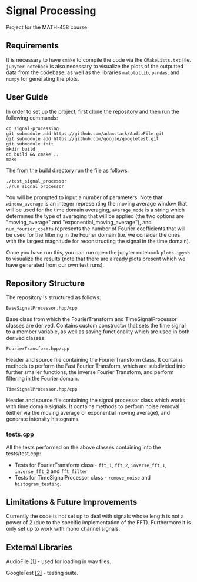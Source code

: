 # Signal Processing
Project for the MATH-458 course.

## Requirements
It is necessary to have `cmake` to compile the code via the `CMakeLists.txt` file. `jupyter-notebook` is also necessary
to visualize the plots of the outputted data from the codebase, as well as the libraries `matplotlib`, `pandas`, and 
`numpy`  for generating the plots.

## User Guide
In order to set up the project, first clone the repository and then run the following commands:

```
cd signal-processing
git submodule add https://github.com/adamstark/AudioFile.git
git submodule add https://github.com/google/googletest.git
git submodule init
mkdir build
cd build && cmake ..
make
```

The from the build directory run the file as follows:

```
./test_signal_processor
./run_signal_processor
```

You will be prompted to input a number of parameters. Note that `window_average` is an integer representing the moving 
average window that will be used for the time domain averaging, `average_mode` is a string which determines the type of 
averaging that will be applied (the two options are "moving_average" and "exponential_moving_average"), and 
`num_fourier_coeffs` represents the number of Fourier coefficients that will be used for the filtering in the Fourier 
domain (i.e. we consider the ones with the largest magnitude for reconstructing the signal in the time domain).

Once you have run this, you can run open the jupyter notebook `plots.ipynb` to visualize the results (note that there
are already plots present which we have generated from our own test runs).

## Repository Structure
The repository is structured as follows:

`BaseSignalProcessor.hpp/cpp`

Base class from which the FourierTransform and TimeSignalProcessor classes are derived. Contains custom constructor 
that sets the time signal to a member variable, as well as saving functionality which are used in both derived classes.

`FourierTransform.hpp/cpp`

Header and source file containing the FourierTransform class. It contains methods to perform the Fast Fourier Transform,
which are subdivided into further smaller functions, the inverse Fourier Transform, and perform filtering in the Fourier
domain.

`TimeSignalProcessor.hpp/cpp`

Header and source file containing the signal processor class which works with time domain signals. It contains methods
to perform noise removal (either via the moving average or exponential moving average), and generate intensity 
histograms.

### tests.cpp
All the tests performed on the above classes containing into the tests/test.cpp:

- Tests for FourierTransform class - ```fft_1```, ```fft_2```, ```inverse_fft_1```, ```inverse_fft_2``` and 
```fft_filter```
- Tests for TimeSignalProcessor class - ```remove_noise``` and ```histogram_testing```.

## Limitations & Future Improvements
Currently the code is not set up to deal with signals whose length is not a power of 2 (due to the specific
implementation of the FFT). Furthermore it is only set up to work with mono channel signals.

## External Libraries
AudioFile [[1]](https://github.com/adamstark/AudioFile.git) - used for loading in wav files.

GoogleTest [[2]](https://github.com/google/googletest.git) - testing suite.